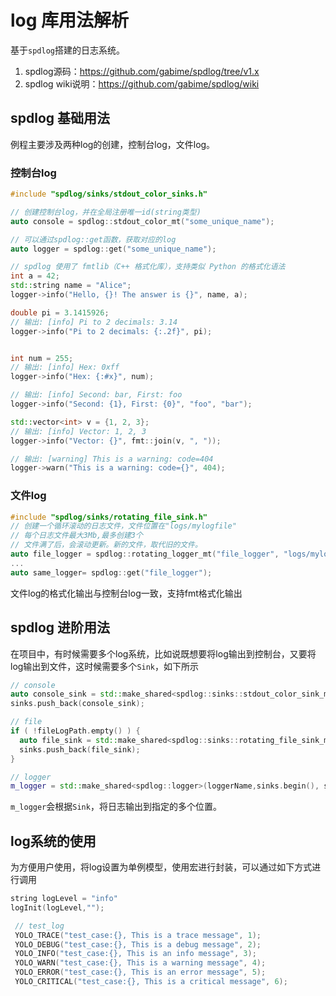# log 库用法解析

基于`spdlog`搭建的日志系统。

1. spdlog源码：https://github.com/gabime/spdlog/tree/v1.x
2. spdlog wiki说明：https://github.com/gabime/spdlog/wiki



## spdlog 基础用法

例程主要涉及两种log的创建，控制台log，文件log。

### 控制台log

```C++
#include "spdlog/sinks/stdout_color_sinks.h"

// 创建控制台log，并在全局注册唯一id(string类型)
auto console = spdlog::stdout_color_mt("some_unique_name");

// 可以通过spdlog::get函数，获取对应的log
auto logger = spdlog::get("some_unique_name");

// spdlog 使用了 fmtlib（C++ 格式化库），支持类似 Python 的格式化语法
int a = 42;
std::string name = "Alice";
logger->info("Hello, {}! The answer is {}", name, a);

double pi = 3.1415926;
// 输出: [info] Pi to 2 decimals: 3.14
logger->info("Pi to 2 decimals: {:.2f}", pi);


int num = 255;
// 输出: [info] Hex: 0xff
logger->info("Hex: {:#x}", num);

// 输出: [info] Second: bar, First: foo
logger->info("Second: {1}, First: {0}", "foo", "bar");

std::vector<int> v = {1, 2, 3};
// 输出: [info] Vector: 1, 2, 3
logger->info("Vector: {}", fmt::join(v, ", "));

// 输出: [warning] This is a warning: code=404
logger->warn("This is a warning: code={}", 404);
```

### 文件log
```C++
#include "spdlog/sinks/rotating_file_sink.h"
// 创建一个循环滚动的日志文件，文件位置在"logs/mylogfile"
// 每个日志文件最大3Mb,最多创建3个
// 文件满了后，会滚动更新。新的文件，取代旧的文件。
auto file_logger = spdlog::rotating_logger_mt("file_logger", "logs/mylogfile", 1024 * 1024 * 5, 3);
...
auto same_logger= spdlog::get("file_logger");
```
文件log的格式化输出与控制台log一致，支持fmt格式化输出

## spdlog 进阶用法
在项目中，有时候需要多个log系统，比如说既想要将log输出到控制台，又要将log输出到文件，这时候需要多个`Sink`，如下所示

```C++
// console
auto console_sink = std::make_shared<spdlog::sinks::stdout_color_sink_mt>();
sinks.push_back(console_sink);

// file
if ( !fileLogPath.empty() ) {
  auto file_sink = std::make_shared<spdlog::sinks::rotating_file_sink_mt>(fileLogPath, 1024 * 1024 * 10, 5);
  sinks.push_back(file_sink);
}

// logger
m_logger = std::make_shared<spdlog::logger>(loggerName,sinks.begin(), sinks.end());
```
`m_logger`会根据`Sink`，将日志输出到指定的多个位置。


## log系统的使用

为方便用户使用，将log设置为单例模型，使用宏进行封装，可以通过如下方式进行调用
```C++
string logLevel = "info"
logInit(logLevel,"");

 // test_log
 YOLO_TRACE("test_case:{}, This is a trace message", 1);
 YOLO_DEBUG("test_case:{}, This is a debug message", 2);
 YOLO_INFO("test_case:{}, This is an info message", 3);
 YOLO_WARN("test_case:{}, This is a warning message", 4);
 YOLO_ERROR("test_case:{}, This is an error message", 5);
 YOLO_CRITICAL("test_case:{}, This is a critical message", 6);
```

